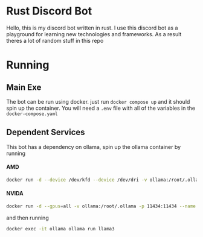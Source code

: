 # Rust Discord Bot
Hello, this is my discord bot written in rust. I use this discord bot as a playground for learning new technologies and frameworks. As a result theres a lot of random stuff in this repo

# Running
## Main Exe
The bot can be run using docker. just run `docker compose up` and it should spin up the container. You will need a `.env` file with all of the variables in the `docker-compose.yaml`

## Dependent Services
This bot has a dependency on ollama, spin up the ollama container by running

#### AMD
```bash
docker run -d --device /dev/kfd --device /dev/dri -v ollama:/root/.ollama -p 11434:11434 --name ollama ollama/ollama:rocm
```

#### NVIDA
```bash
docker run -d --gpus=all -v ollama:/root/.ollama -p 11434:11434 --name ollama ollama/ollama
```

and then running

```bash
docker exec -it ollama ollama run llama3
```